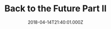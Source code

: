 ---
title: "Back to the Future Part II"
year: 1989
date: 2018-04-14T21:40:01.000Z
permalink: /almanac/movies/2018-04-14-back-to-the-future-part-ii/index.html
rating: 3
---